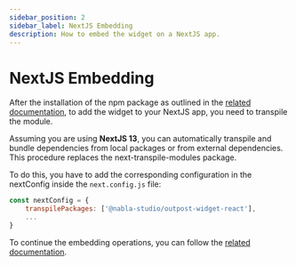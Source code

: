 ```yaml
---
sidebar_position: 2
sidebar_label: NextJS Embedding
description: How to embed the widget on a NextJS app.
---
```


# NextJS Embedding

After the installation of the npm package as outlined in the 
[related documentation](./installation), to add the widget to your NextJS app,
you need to transpile the module.

Assuming you are using **NextJS 13**, you can automatically transpile and 
bundle dependencies from local packages or from external dependencies. 
This procedure replaces the next-transpile-modules package.

To do this, you have to add the corresponding configuration in the 
nextConfig inside the `next.config.js` file:

<!-- TODO: add official name of the npm package -->
```js
const nextConfig = {
    transpilePackages: ['@nabla-studio/outpost-widget-react'],
    ...
}
```

To continue the embedding operations, you can follow the 
[related documentation](./react).